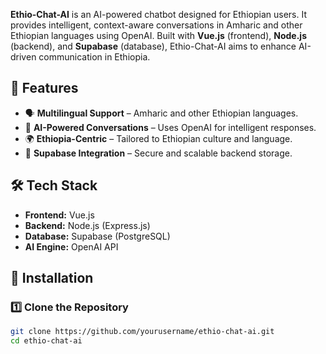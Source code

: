 **Ethio-Chat-AI** is an AI-powered chatbot designed for Ethiopian users. It provides intelligent, context-aware conversations in Amharic and other Ethiopian languages using OpenAI. Built with **Vue.js** (frontend), **Node.js** (backend), and **Supabase** (database), Ethio-Chat-AI aims to enhance AI-driven communication in Ethiopia.  

## 🌟 Features  

- 🗣 **Multilingual Support** – Amharic and other Ethiopian languages.  
- 🤖 **AI-Powered Conversations** – Uses OpenAI for intelligent responses.  
- 🌍 **Ethiopia-Centric** – Tailored to Ethiopian culture and language.  
- 🔗 **Supabase Integration** – Secure and scalable backend storage.  

## 🛠 Tech Stack  

- **Frontend:** Vue.js  
- **Backend:** Node.js (Express.js)  
- **Database:** Supabase (PostgreSQL)  
- **AI Engine:** OpenAI API  

## 🚀 Installation  

### 1️⃣ Clone the Repository  
```sh
git clone https://github.com/yourusername/ethio-chat-ai.git  
cd ethio-chat-ai  

